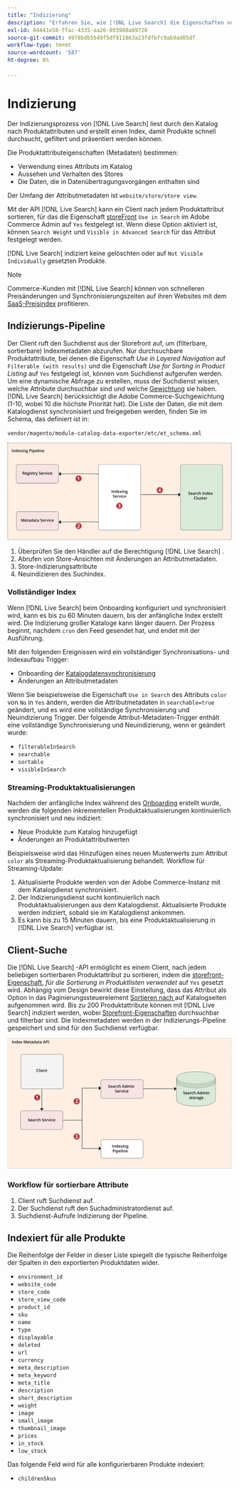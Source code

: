```yaml
---
title: "Indizierung"
description: "Erfahren Sie, wie [!DNL Live Search] die Eigenschaften von Produktattributen indiziert."
exl-id: 04441e58-ffac-4335-aa26-893988a89720
source-git-commit: 4978bdb5549f5df911863a23fdfbfc9ab9ad05df
workflow-type: tm+mt
source-wordcount: '587'
ht-degree: 0%

---
```


# Indizierung

Der Indizierungsprozess von [!DNL Live Search] liest durch den Katalog nach Produktattributen und erstellt einen Index, damit Produkte schnell durchsucht, gefiltert und präsentiert werden können.

Die Produktattributeigenschaften (Metadaten) bestimmen:

* Verwendung eines Attributs im Katalog
* Aussehen und Verhalten des Stores
* Die Daten, die in Datenübertragungsvorgängen enthalten sind

Der Umfang der Attributmetadaten ist `website/store/store view`.

Mit der API [!DNL Live Search] kann ein Client nach jedem Produktattribut sortieren, für das die Eigenschaft [storeFront](https://experienceleague.adobe.com/docs/commerce-admin/catalog/product-attributes/product-attributes.html) `Use in Search` im Adobe Commerce Admin auf `Yes` festgelegt ist. Wenn diese Option aktiviert ist, können `Search Weight` und `Visible in Advanced Search` für das Attribut festgelegt werden.

[!DNL Live Search] indiziert keine gelöschten oder auf `Not Visible Individually` gesetzten Produkte.

>[!NOTE]
>
> Commerce-Kunden mit [!DNL Live Search] können von schnelleren Preisänderungen und Synchronisierungszeiten auf ihren Websites mit dem [SaaS-Preisindex](../price-index/price-indexing.md) profitieren.

## Indizierungs-Pipeline

Der Client ruft den Suchdienst aus der Storefront auf, um (filterbare, sortierbare) Indexmetadaten abzurufen. Nur durchsuchbare Produktattribute, bei denen die Eigenschaft *Use in Layered Navigation* auf `Filterable (with results)` und die Eigenschaft *Use for Sorting in Product Listing* auf `Yes` festgelegt ist, können vom Suchdienst aufgerufen werden.
Um eine dynamische Abfrage zu erstellen, muss der Suchdienst wissen, welche Attribute durchsuchbar sind und welche [Gewichtung](https://experienceleague.adobe.com/docs/commerce-admin/catalog/catalog/search/search-results.html#weighted-search) sie haben. [!DNL Live Search] berücksichtigt die Adobe Commerce-Suchgewichtung (1-10, wobei 10 die höchste Priorität hat). Die Liste der Daten, die mit dem Katalogdienst synchronisiert und freigegeben werden, finden Sie im Schema, das definiert ist in:

`vendor/magento/module-catalog-data-exporter/etc/et_schema.xml`

![[!DNL Live Search] Indizierung des Client-Suchdiagramms](assets/indexing-pipeline.svg)

1. Überprüfen Sie den Händler auf die Berechtigung [!DNL Live Search] .
1. Abrufen von Store-Ansichten mit Änderungen an Attributmetadaten.
1. Store-Indizierungsattribute
1. Neuindizieren des Suchindex.

### Vollständiger Index

Wenn [!DNL Live Search] beim Onboarding konfiguriert und synchronisiert wird, kann es bis zu 60 Minuten dauern, bis der anfängliche Index erstellt wird. Die Indizierung großer Kataloge kann länger dauern. Der Prozess beginnt, nachdem `cron` den Feed gesendet hat, und endet mit der Ausführung.

Mit den folgenden Ereignissen wird ein vollständiger Synchronisations- und Indexaufbau Trigger:

* Onboarding der [Katalogdatensynchronisierung](install.md#synchronize-catalog-data)
* Änderungen an Attributmetadaten

Wenn Sie beispielsweise die Eigenschaft `Use in Search` des Attributs `color` von `No` in `Yes` ändern, werden die Attributmetadaten in `searchable=true` geändert, und es wird eine vollständige Synchronisierung und Neuindizierung Trigger. Der folgende Attribut-Metadaten-Trigger enthält eine vollständige Synchronisierung und Neuindizierung, wenn er geändert wurde:

* `filterableInSearch`
* `searchable`
* `sortable`
* `visibleInSearch`

### Streaming-Produktaktualisierungen

Nachdem der anfängliche Index während des [Onboarding](install.md#synchronize-catalog-data) erstellt wurde, werden die folgenden inkrementellen Produktaktualisierungen kontinuierlich synchronisiert und neu indiziert:

* Neue Produkte zum Katalog hinzugefügt
* Änderungen an Produktattributwerten

Beispielsweise wird das Hinzufügen eines neuen Musterwerts zum Attribut `color` als Streaming-Produktaktualisierung behandelt.
Workflow für Streaming-Update:

1. Aktualisierte Produkte werden von der Adobe Commerce-Instanz mit dem Katalogdienst synchronisiert.
1. Der Indizierungsdienst sucht kontinuierlich nach Produktaktualisierungen aus dem Katalogdienst. Aktualisierte Produkte werden indiziert, sobald sie im Katalogdienst ankommen.
1. Es kann bis zu 15 Minuten dauern, bis eine Produktaktualisierung in [!DNL Live Search] verfügbar ist.

## Client-Suche

Die [!DNL Live Search] -API ermöglicht es einem Client, nach jedem beliebigen sortierbaren Produktattribut zu sortieren, indem die [storefront-Eigenschaft](https://experienceleague.adobe.com/docs/commerce-admin/catalog/product-attributes/product-attributes.html), *für die Sortierung in Produktlisten verwendet* auf `Yes` gesetzt wird. Abhängig vom Design bewirkt diese Einstellung, dass das Attribut als Option in das Paginierungssteuerelement [Sortieren nach ](https://experienceleague.adobe.com/docs/commerce-admin/catalog/catalog/navigation/navigation.html) auf Katalogseiten aufgenommen wird. Bis zu 200 Produktattribute können mit [!DNL Live Search] indiziert werden, wobei [Storefront-Eigenschaften](https://experienceleague.adobe.com/docs/commerce-admin/catalog/product-attributes/product-attributes.html) durchsuchbar und filterbar sind.
Die Indexmetadaten werden in der Indizierungs-Pipeline gespeichert und sind für den Suchdienst verfügbar.

![[!DNL Live Search] Index-Metadaten-API-Diagramm](assets/index-metadata-api.svg)

### Workflow für sortierbare Attribute

1. Client ruft Suchdienst auf.
1. Der Suchdienst ruft den Suchadministratordienst auf.
1. Suchdienst-Aufrufe Indizierung der Pipeline.

## Indexiert für alle Produkte

Die Reihenfolge der Felder in dieser Liste spiegelt die typische Reihenfolge der Spalten in den exportierten Produktdaten wider.

* `environment_id`
* `website_code`
* `store_code`
* `store_view_code`
* `product_id`
* `sku`
* `name`
* `type`
* `displayable`
* `deleted`
* `url`
* `currency`
* `meta_description`
* `meta_keyword`
* `meta_title`
* `description`
* `short_description`
* `weight`
* `image`
* `small_image`
* `thumbnail_image`
* `prices`
* `in_stock`
* `low_stock`

Das folgende Feld wird für alle konfigurierbaren Produkte indexiert:

* `childrenSkus`
